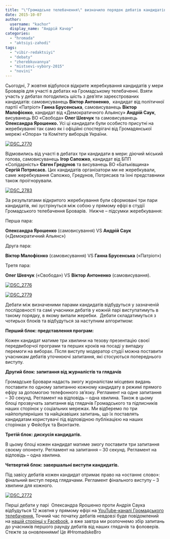 ```yaml
---
title: "\"Громадське телебачення\" визначило порядок дебатів кандидатів в мери Броварів"
date: 2015-10-07
author: 
  username: "kachor"
  display_name: "Андрій Качор"
categories: 
  - "hromada"
  - "aktsiyi-zahodi"
tags: 
  - "vibir-redaktsiyi"
  - "debaty"
  - "zherebkuvannya"
  - "mistsevi-vybory-2015"
  - "novini"
---
```


Сьогодні, 7 жовтня відбулося відкрите жеребкування кандидатів у мери Броварів для участі в дебатах на Громадському телебаченні. Взяти участь у дебатах погодились шість з дев’яти зареєстрованих кандидатів: самовисуванець **Віктор Антоненко**,  кандидат від політичної партії «Патріот» **Ганна Брусенська**, самовисуванець **Віктор Малофієнко**, кандидат від «Демократичного Альянсу» **Андрій Саук**, висуванець ВО «Свобода» **Олег Шевчук** та самовисуванець **Олександра Ярошенко.** Усі ці кандидати були особисто присутні на жеребкуванні так само як і офіційні спостерігачі від Громадянської мережі «Опора» та Комітету виборців України.

[![DSC_2770](https://mpz.brovary.org/wp-content/uploads/2015/10/DSC_2770.jpg)](https://mpz.brovary.org/wp-content/uploads/2015/10/DSC_2770.jpg)

Відмовились від участі в дебатах три кандидати в мери: діючий міський голова, самовисуванець **Ігор Сапожко**, кандидат від БПП «Солідарність» **Євген Гредунов** та висуванець ВО «Батьківщина» **Сергій Потрясаєв.** Цих кандидатів організатори ми не жеребкували, саме жеребкування Сапожко, Гредунов, Потрясаєв та їхні представники також проігнорували.

[![DSC_2783](https://mpz.brovary.org/wp-content/uploads/2015/10/DSC_2783.jpg)](https://mpz.brovary.org/wp-content/uploads/2015/10/DSC_2783.jpg)

За результатами відкритого жеребкування були сформовані три пари кандидатів, які зустрінуться між собою у прямому ефірі в студії Громадського телебачення Броварів.  Нижче – підсумки жеребкування:

Перша пара:

**Олександра Ярошенко** (самовисування) VS **Андрій Саук** («Демократичний Альянс»)

Друга пара:

**Віктор Малофієнко** (самовисування) VS **Ганна Брусенська** («Патріот»)

Третя пара:

**Олег Шевчук** («Свобода») VS **Віктор Антоненко** (самовисування).

[![DSC_2776](https://mpz.brovary.org/wp-content/uploads/2015/10/DSC_2776.jpg)](https://mpz.brovary.org/wp-content/uploads/2015/10/DSC_2776.jpg)

[![DSC_2779](https://mpz.brovary.org/wp-content/uploads/2015/10/DSC_2779.jpg)](https://mpz.brovary.org/wp-content/uploads/2015/10/DSC_2779.jpg)

Дебати між визначеними парами кандидатів відбудуться у зазначеній послідовності та самі учасники дебатів у кожній парі виступатимуть в такому порядку, в якому випали жеребки.  Дебати складатимуться з чотирьох блоків та відбудуться за наступним алгоритмом:

**Перший блок: представлення програм:**

Кожен кандидат матиме три хвилини на тезову презентацію своєї передвиборчої програми та перших кроків на посаді у випадку перемоги на виборах. Після виступу модератор студії можна поставити учасникам дебатів уточнюючі запитання, які стосуються попереднього виступу.

**Другий блок: запитання від журналістів та глядачів**

Громадське Бровари надасть змогу журналістам місцевих видань поставити по одному запитанню кожному кандидату в режимі прямого ефіру за допомогою телефонного зв’язку. Регламент на одне запитання – 30 секунд. Регламент на відповідь – одна хвилина. Також в цьому блоці прозвучать запитання від глядачів Громадського та підписників наших сторінок у соціальних мережах. Ми відберемо по три найпопулярніших та найцікавіших запитань, що їх поставлять кандидатам користувачі під відповідною публікацією на наших сторінках у Фейсбук та Вконтакте.

**Третій блок: дискусія кандидатів.**

В цьому блоці кожен кандидат матиме змогу поставити три запитання своєму опоненту. Регламент на запитання – 30 секунд. Регламент на відповідь – одна хвилина.

**Четвертий блок: завершальні виступи кандидатів.**

Під завісу дебатів кожен кандидат отримає право на «останнє слово»: фінальний виступ перед глядачами. Регламент фінального виступу – 3 хвилини для кожного.

[![DSC_2772](https://mpz.brovary.org/wp-content/uploads/2015/10/DSC_2772.jpg)](https://mpz.brovary.org/wp-content/uploads/2015/10/DSC_2772.jpg)

Перші дебати у парі  Олександра Ярошенко проти Андрія Саука відбудуться 12 жовтня у прямому ефірі на [YouTube-каналі Громадського телебачення.](https://www.youtube.com/channel/UCrB8DKC3jO3WogMIcyoazfw) Точний час початку дебатів невдовзі буде повідомлений на [нашій сторінці у Facebook](https://www.facebook.com/hromadskebro.tv), а вже завтра ми розпочнемо збір запитань до учасників першого раунду дебатів від наших глядачів та фоловерів. Стежте за оновленнями! Це #HromadskeBro
